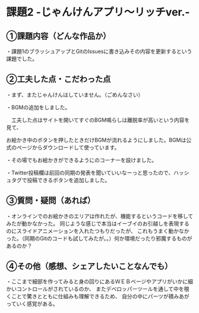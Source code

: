 # 課題2 -じゃんけんアプリ～リッチver.-

## ①課題内容（どんな作品か）
・課題1のブラッシュアップとGitのIssuesに書き込みその内容を更新するという課題でした。

## ②工夫した点・こだわった点
・まず、またじゃんけんはしていません。（ごめんなさい）

・BGMの追加をしました。

　工夫した点はサイトを開いてすぐのBGM鳴らしは離脱率が高いという内容を見て、
 
 お絵かき中のボタンを押したときだけBGMが流れるようにしました。BGMは公式のページからダウンロードして使っています。
 
・その場でもお絵かきができるように<canvas>のコーナーを設けました。
  
・Twitter投稿欄は前回の同期の発表を聞いていいなーっと思ったので、ハッシュタグで投稿できるボタンを追加しました。

## ③質問・疑問（あれば）
・オンラインでのお絵かきのエリアは作れたが、機能するというコードを移してみたが動かなかった。
  同じような感じで本当はイーブイのお引越しを表現するのにスライドアニメーションを入れたつもりだったが、
  これもうまく動かなかった。（同期のGitのコードも試してみたが。。）何か環境だったり邪魔するものがあるのか？

## ④その他（感想、シェアしたいことなんでも）
・ここまで細部を作ってみると身の回りにあるＷＥＢページやアプリがいかに細かいコントロールがされているのか、
  またデベロッパーツールを通して中を覗くことで驚きとともに仕組みも理解できるため、
  自分の中にパーツが積みあがっていく感覚がある。
